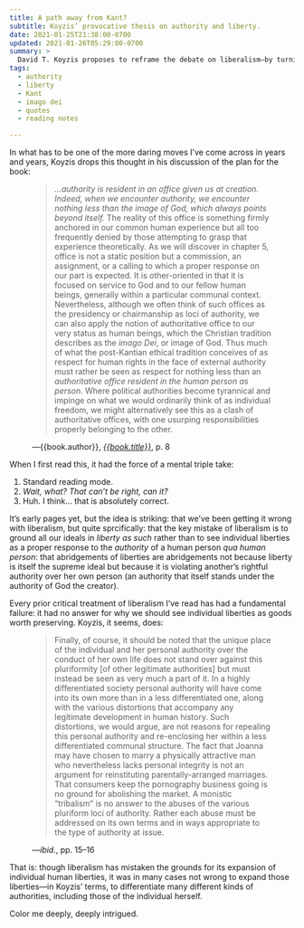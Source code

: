 ```yaml
---
title: A path away from Kant?
subtitle: Koyzis’ provocative thesis on authority and liberty.
date: 2021-01-25T21:38:00-0700
updated: 2021-01-26T05:29:00-0700
summary: >
  David T. Koyzis proposes to reframe the debate on liberalism—by turning as remedy to, of all things, personal/individual authority as the image of God. It’s… promising!
tags:
  - authority
  - liberty
  - Kant
  - imago dei
  - quotes
  - reading notes

---
```


In what has to be one of the more daring moves I’ve come across in years and years, Koyzis drops this thought in his discussion of the plan for the book:

<figure class='quotation'>

> *…authority is resident in an office given us at creation. Indeed, when we encounter authority, we encounter nothing less than the image of God, which always points beyond itself.* The reality of this office is something firmly anchored in our common human experience but all too frequently denied by those attempting to grasp that experience theoretically. As we will discover in chapter 5, office is not a static position but a commission, an assignment, or a calling to which a proper response on our part is expected. It is other-oriented in that it is focused on service to God and to our fellow human beings, generally within a particular communal context. Nevertheless, although we often think of such offices as the presidency or chairmanship as loci of authority, we can also apply the notion of authoritative office to our very status as human beings, which the Christian tradition describes as the _imago Dei_, or image of God. Thus much of what the post-Kantian ethical tradition conceives of as respect for human rights in the face of external authority must rather be seen as respect for nothing less than an *authoritative office resident in the human person as person*. Where political authorities become tyrannical and impinge on what we would ordinarily think of as individual freedom, we might alternatively see this as a clash of authoritative offices, with one usurping responsibilities properly belonging to the other.

<figcaption>—{{book.author}}, <a href='{{book.link}}'><cite>{{book.title}}</cite></a>, p. 8</figcaption>

</figure>

When I first read this, it had the force of a mental triple take:

1. Standard reading mode.
2. *Wait, what? That can’t be right, can it?*
3. Huh. I think… that is absolutely correct.

It’s early pages yet, but the idea is striking: that we’ve been getting it wrong with liberalism, but quite sprcifically: that the key mistake of liberalism is to ground all our ideals in *liberty as such* rather than to see individual liberties as a proper response to the *authority* of a human person *qua human person*: that abridgements of liberties are abridgements not because liberty is itself the supreme ideal but because it is violating another’s rightful authority over her own person (an authority that itself stands under the authority of God the creator).

Every prior critical treatment of liberalism I’ve read has had a fundamental failure: it had no answer for why we should see individual liberties as goods worth preserving. Koyzis, it seems, does:

<figure class='quotation'>

> Finally, of course, it should be noted that the unique place of the individual and her personal authority over the conduct of her own life does not stand over against this pluriformity [of other legitimate authorities] but must instead be seen as very much a part of it. In a highly differentiated society personal authority will have come into its own more than in a less differentiated one, along with the various distortions that accompany any legitimate development in human history. Such distortions, we would argue, are not reasons for repealing this personal authority and re-enclosing her within a less differentiated communal structure. The fact that Joanna may have chosen to marry a physically attractive man who nevertheless lacks personal integrity is not an argument for reinstituting parentally-arranged marriages. That consumers keep the pornography business going is no ground for abolishing the market. A monistic “tribalism” is no answer to the abuses of the various pluriform loci of authority. Rather each abuse must be addressed on its own terms and in ways appropriate to the type of authority at issue. 

<figcaption>—<i>ibid.</i>, pp. 15–16</figcaption>
</figure>

That is: though liberalism has mistaken the grounds for its expansion of individual human liberties, it was in many cases not wrong to expand those liberties—in Koyzis’ terms, to differentiate many different kinds of authorities, including those of the individual herself.

Color me deeply, deeply intrigued.

